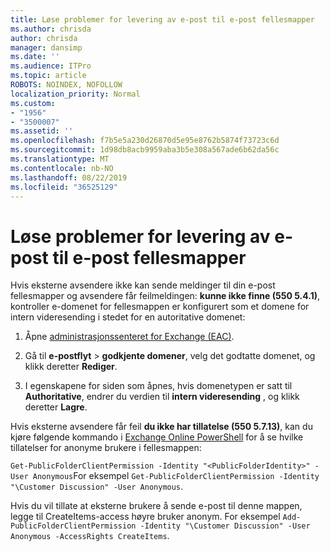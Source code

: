 ```yaml
---
title: Løse problemer for levering av e-post til e-post fellesmapper
ms.author: chrisda
author: chrisda
manager: dansimp
ms.date: ''
ms.audience: ITPro
ms.topic: article
ROBOTS: NOINDEX, NOFOLLOW
localization_priority: Normal
ms.custom:
- "1956"
- "3500007"
ms.assetid: ''
ms.openlocfilehash: f7b5e5a230d26870d5e95e8762b5874f73723c6d
ms.sourcegitcommit: 1d98db8acb9959aba3b5e308a567ade6b62da56c
ms.translationtype: MT
ms.contentlocale: nb-NO
ms.lasthandoff: 08/22/2019
ms.locfileid: "36525129"
---
```

# <a name="fix-email-delivery-issues-to-mail-enabled-public-folders"></a>Løse problemer for levering av e-post til e-post fellesmapper

Hvis eksterne avsendere ikke kan sende meldinger til din e-post fellesmapper og avsendere får feilmeldingen: **kunne ikke finne (550 5.4.1)**, kontroller e-domenet for fellesmappen er konfigurert som et domene for intern videresending i stedet for en autoritative domenet:

1. Åpne [administrasjonssenteret for Exchange (EAC)](https://docs.microsoft.com/Exchange/exchange-admin-center).

2. Gå til **e-postflyt** \> **godkjente domener**, velg det godtatte domenet, og klikk deretter **Rediger**.

3. I egenskapene for siden som åpnes, hvis domenetypen er satt til **Authoritative**, endrer du verdien til **intern videresending** , og klikk deretter **Lagre**.

Hvis eksterne avsendere får feil **du ikke har tillatelse (550 5.7.13)**, kan du kjøre følgende kommando i [Exchange Online PowerShell](https://docs.microsoft.com/powershell/exchange/exchange-online/connect-to-exchange-online-powershell/connect-to-exchange-online-powershell) for å se hvilke tillatelser for anonyme brukere i fellesmappen:

`Get-PublicFolderClientPermission -Identity "<PublicFolderIdentity>" -User Anonymous`For eksempel `Get-PublicFolderClientPermission -Identity "\Customer Discussion" -User Anonymous`.

Hvis du vil tillate at eksterne brukere å sende e-post til denne mappen, legge til CreateItems-access høyre bruker anonym. For eksempel `Add-PublicFolderClientPermission -Identity "\Customer Discussion" -User Anonymous -AccessRights CreateItems`.
